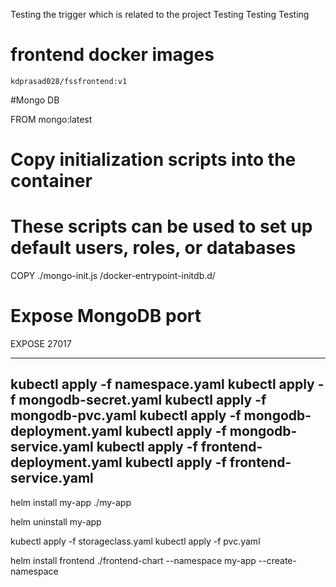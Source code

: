 Testing the trigger which is related to the project
Testing
Testing
Testing


# frontend docker images
```
kdprasad028/fssfrontend:v1
```

#Mongo DB

FROM mongo:latest

# Copy initialization scripts into the container
# These scripts can be used to set up default users, roles, or databases
COPY ./mongo-init.js /docker-entrypoint-initdb.d/

# Expose MongoDB port
EXPOSE 27017


---
kubectl apply -f namespace.yaml
kubectl apply -f mongodb-secret.yaml
kubectl apply -f mongodb-pvc.yaml
kubectl apply -f mongodb-deployment.yaml
kubectl apply -f mongodb-service.yaml
kubectl apply -f frontend-deployment.yaml
kubectl apply -f frontend-service.yaml
---

helm install my-app ./my-app

helm uninstall my-app


kubectl apply -f storageclass.yaml
kubectl apply -f pvc.yaml

helm install frontend ./frontend-chart --namespace my-app --create-namespace
